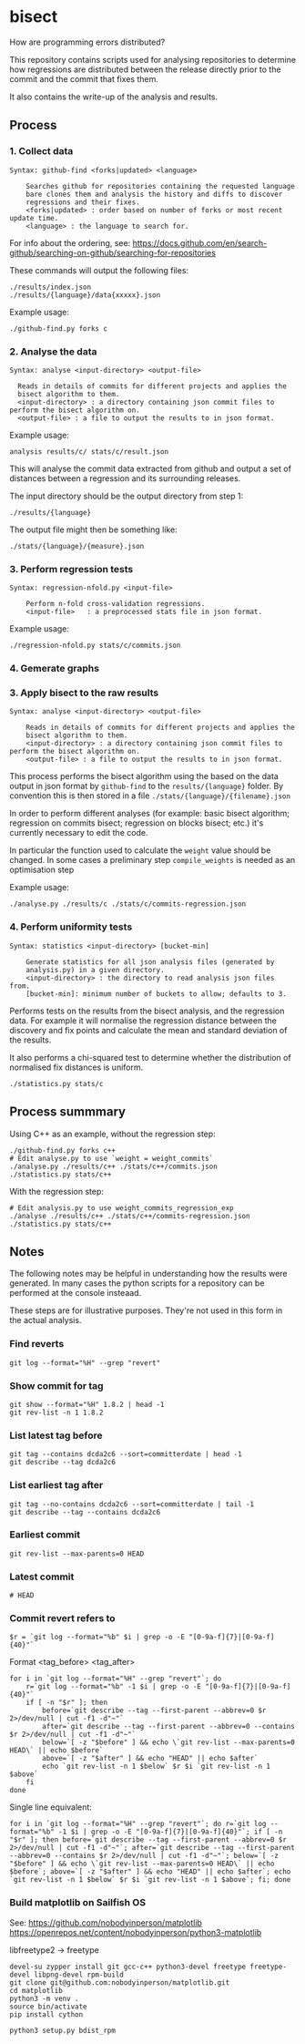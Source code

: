 # bisect

How are programming errors distributed?

This repository contains scripts used for analysing repositories to determine how regressions are distributed between the release directly prior to the commit and the commit that fixes them.

It also contains the write-up of the analysis and results.

## Process

### 1. Collect data

```
Syntax: github-find <forks|updated> <language>

	Searches github for repositories containing the requested language
	bare clones them and analysis the history and diffs to discover
	regressions and their fixes.
	<forks|updated> : order based on number of forks or most recent update time.
	<language> : the language to search for.
```

For info about the ordering, see:
https://docs.github.com/en/search-github/searching-on-github/searching-for-repositories

These commands will output the following files:
```
./results/index.json
./results/{language}/data{xxxxx}.json
```

Example usage:
```
./github-find.py forks c
```

### 2. Analyse the data

```
Syntax: analyse <input-directory> <output-file>

  Reads in details of commits for different projects and applies the
  bisect algorithm to them.
  <input-directory> : a directory containing json commit files to perform the bisect algorithm on.
  <output-file> : a file to output the results to in json format.
```
Example usage:
```
analysis results/c/ stats/c/result.json
```

This will analyse the commit data extracted from github and output a set of
distances between a regression and its surrounding releases.

The input directory should be the output directory from step 1:
```
./results/{language}
```
The output file might then be something like:
```
./stats/{language}/{measure}.json
```

### 3. Perform regression tests

```
Syntax: regression-nfold.py <input-file>

	Perform n-fold cross-validation regressions.
	<input-file>   : a preprocessed stats file in json format.
```
Example usage:
```
./regression-nfold.py stats/c/commits.json
```


### 4. Gemerate graphs



### 3. Apply bisect to the raw results

```
Syntax: analyse <input-directory> <output-file>

	Reads in details of commits for different projects and applies the
	bisect algorithm to them.
	<input-directory> : a directory containing json commit files to perform the bisect algorithm on.
	<output-file> : a file to output the results to in json format.
```

This process performs the bisect algorithm using the based on the data output in json format by `github-find` to the `results/{language}` folder. By convention this is then stored in a file `./stats/{language}/{filename}.json`

In order to perform different analyses (for example: basic bisect algorithm; regression on commits bisect; regression on blocks bisect; etc.) it's currently necessary to edit the code.

In particular the function used to calculate the `weight` value should be changed. In some cases a preliminary step `compile_weights` is needed as an optimisation step

Example usage:
```
./analyse.py ./results/c ./stats/c/commits-regression.json
```

### 4. Perform uniformity tests
```
Syntax: statistics <input-directory> [bucket-min]

	Generate statistics for all json analysis files (generated by
	analysis.py) in a given directory.
	<input-directory> : the directory to read analysis json files from.
	[bucket-min]: minimum number of buckets to allow; defaults to 3.
```

Performs tests on the results from the bisect analysis, and the regression data. For example it will normalise the regression distance between the discovery and fix points and calculate the mean and standard deviation of the results.

It also performs a chi-squared test to determine whether the distribution of normalised fix distances is uniform.

```
./statistics.py stats/c
```

## Process summmary

Using C++ as an example, without the regression step:
```
./github-find.py forks c++
# Edit analyse.py to use `weight = weight_commits`
./analyse.py ./results/c++ ./stats/c++/commits.json
./statistics.py stats/c++
```
With the regression step:
```
# Edit analysis.py to use weight_commits_regression_exp
./analyse ./results/c++ ./stats/c++/commits-regression.json
./statistics.py stats/c++
```


## Notes

The following notes may be helpful in understanding how the results were generated. In many cases the python scripts for a repository can be performed at the console insteaad.

These steps are for illustrative purposes. They're not used in this form in the actual analysis.

### Find reverts
```
git log --format="%H" --grep "revert"
```

### Show commit for tag
```
git show --format="%H" 1.8.2 | head -1
git rev-list -n 1 1.8.2
```

### List latest tag before
```
git tag --contains dcda2c6 --sort=committerdate | head -1
git describe --tag dcda2c6
```

### List earliest tag after
```
git tag --no-contains dcda2c6 --sort=committerdate | tail -1
git describe --tag --contains dcda2c6
```

### Earliest commit
```
git rev-list --max-parents=0 HEAD
```

### Latest commit
```
# HEAD
```

### Commit revert refers to
```
$r = `git log --format="%b" $i | grep -o -E "[0-9a-f]{7}|[0-9a-f]{40}"`
```

Format <tag_before> <reverted> <reverting> <tag_after>

```
for i in `git log --format="%H" --grep "revert"`; do
	r=`git log --format="%b" -1 $i | grep -o -E "[0-9a-f]{7}|[0-9a-f]{40}"`
	if [ -n "$r" ]; then
		before=`git describe --tag --first-parent --abbrev=0 $r 2>/dev/null | cut -f1 -d"~"`
		after=`git describe --tag --first-parent --abbrev=0 --contains $r 2>/dev/null | cut -f1 -d"~"`
		below=`[ -z "$before" ] && echo \`git rev-list --max-parents=0 HEAD\` || echo $before`
		above=`[ -z "$after" ] && echo "HEAD" || echo $after`
		echo `git rev-list -n 1 $below` $r $i `git rev-list -n 1 $above`
	fi
done
```

Single line equivalent:
```
for i in `git log --format="%H" --grep "revert"`; do r=`git log --format="%b" -1 $i | grep -o -E "[0-9a-f]{7}|[0-9a-f]{40}"`; if [ -n "$r" ]; then before=`git describe --tag --first-parent --abbrev=0 $r 2>/dev/null | cut -f1 -d"~"`; after=`git describe --tag --first-parent --abbrev=0 --contains $r 2>/dev/null | cut -f1 -d"~"`; below=`[ -z "$before" ] && echo \`git rev-list --max-parents=0 HEAD\` || echo $before`; above=`[ -z "$after" ] && echo "HEAD" || echo $after`; echo `git rev-list -n 1 $below` $r $i `git rev-list -n 1 $above`; fi; done
```

### Build matplotlib on Sailfish OS

See:
https://github.com/nobodyinperson/matplotlib
https://openrepos.net/content/nobodyinperson/python3-matplotlib

libfreetype2 -> freetype

```
devel-su zypper install git gcc-c++ python3-devel freetype freetype-devel libpng-devel rpm-build
git clone git@github.com:nobodyinperson/matplotlib.git
cd matplotlib
python3 -m venv .
source bin/activate
pip install cython

python3 setup.py bdist_rpm
```


